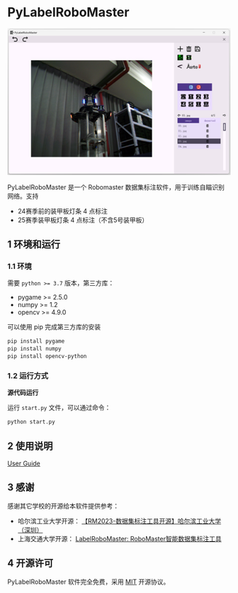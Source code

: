 # PyLabelRoboMaster

![](./resources/README/1.png)

PyLabelRoboMaster 是一个 Robomaster 数据集标注软件，用于训练自瞄识别网络。支持

- 24赛季前的装甲板灯条 4 点标注
- 25赛季装甲板灯条 4 点标注（不含5号装甲板）



## 1 环境和运行

### 1.1 环境

需要 `python >= 3.7` 版本，第三方库：

- pygame >= 2.5.0
- numpy >= 1.2
- opencv >= 4.9.0

可以使用 pip 完成第三方库的安装

```bash
pip install pygame
pip install numpy
pip install opencv-python
```



### 1.2 运行方式

**源代码运行**

运行 `start.py` 文件，可以通过命令：

```bash
python start.py
```



## 2 使用说明

[User Guide](./docs/UserGuide.md)



## 3 感谢

感谢其它学校的开源给本软件提供参考：

- 哈尔滨工业大学开源： [【RM2023-数据集标注工具开源】哈尔滨工业大学（深圳）](https://github.com/MonthMoonBird/LabelRoboMaster) 
- 上海交通大学开源： [LabelRoboMaster: RoboMaster智能数据集标注工具](https://github.com/xinyang-go/LabelRoboMaster)



## 4 开源许可

PyLabelRoboMaster 软件完全免费，采用 [MIT](https://opensource.org/license/MIT) 开源协议。
